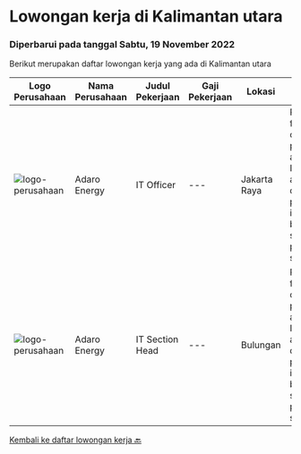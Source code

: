 
  # Lowongan kerja di Kalimantan utara

  ### Diperbarui pada tanggal Sabtu, 19 November 2022

  Berikut merupakan daftar lowongan kerja yang ada di Kalimantan utara

  |Logo Perusahaan | Nama Perusahaan | Judul Pekerjaan | Gaji Pekerjaan | Lokasi | Deskripsi | Tanggal diunggah | Pranala |
  | -------------- | --------------- | --------------- | --------- | --------- | -------------- | ------- | ----------- |
  |![logo-perusahaan](https://image-service-cdn.seek.com.au/720e8b477d04fb6c14e6cb93a427df6d6d6433ec/ee4dce1061f3f616224767ad58cb2fc751b8d2dc)|Adaro Energy|IT Officer|---|Jakarta Raya|Responsible for coordinating, planning, and leading IT-related activities during the project, including building IT system, performing system &amp;...|Rabu, 02 November 2022|https://www.jobstreet.co.id/id/job/it-officer-4090317?token=0~a8619f63-5d67-4f9a-9b79-c293f76fbaca&sectionRank=1&jobId=jobstreet-id-job-4090317|
|![logo-perusahaan](https://image-service-cdn.seek.com.au/720e8b477d04fb6c14e6cb93a427df6d6d6433ec/ee4dce1061f3f616224767ad58cb2fc751b8d2dc)|Adaro Energy|IT Section Head|---|Bulungan|Responsible for coordinating, planning, and leading IT-related activities during the project, including building IT system, performing system &amp;...|Rabu, 02 November 2022|https://www.jobstreet.co.id/id/job/it-section-head-4090304?token=0~a8619f63-5d67-4f9a-9b79-c293f76fbaca&sectionRank=2&jobId=jobstreet-id-job-4090304|


  [Kembali ke daftar lowongan kerja 🔙](../README.md#daftar-lowongan-kerja)
  